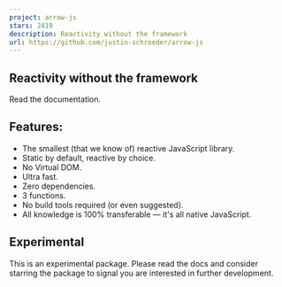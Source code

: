 ```yaml
---
project: arrow-js
stars: 2419
description: Reactivity without the framework
url: https://github.com/justin-schroeder/arrow-js
---
```


Reactivity without the framework
--------------------------------

Read the documentation.

Features:
---------

-   The smallest (that we know of) reactive JavaScript library.
-   Static by default, reactive by choice.
-   No Virtual DOM.
-   Ultra fast.
-   Zero dependencies.
-   3 functions.
-   No build tools required (or even suggested).
-   All knowledge is 100% transferable — it's all native JavaScript.

Experimental
------------

This is an experimental package. Please read the docs and consider starring the package to signal you are interested in further development.
